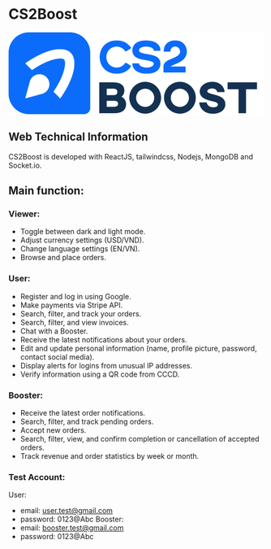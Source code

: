 # CS2Boost

![design](https://github.com/fumodayo/cs2-boost/blob/main/client/public/assets/brand/icon-text-dark.png)

## Web Technical Information

CS2Boost is developed with ReactJS, tailwindcss, Nodejs, MongoDB and Socket.io.

## Main function: 
### Viewer:
- Toggle between dark and light mode.
- Adjust currency settings (USD/VND).
- Change language settings (EN/VN).
- Browse and place orders.
### User:
- Register and log in using Google.
- Make payments via Stripe API.
- Search, filter, and track your orders.
- Search, filter, and view invoices.
- Chat with a Booster.
- Receive the latest notifications about your orders.
- Edit and update personal information (name, profile picture, password, contact social media).
- Display alerts for logins from unusual IP addresses.
- Verify information using a QR code from CCCD.
### Booster:
- Receive the latest order notifications.
- Search, filter, and track pending orders.
- Accept new orders.
- Search, filter, view, and confirm completion or cancellation of accepted orders.
- Track revenue and order statistics by week or month.
### Test Account: 
User: 
- email: user.test@gmail.com
- password: 0123@Abc
Booster:
- email: booster.test@gmail.com
- password: 0123@Abc
